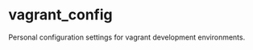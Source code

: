 vagrant_config
==============

Personal configuration settings for vagrant development environments.
